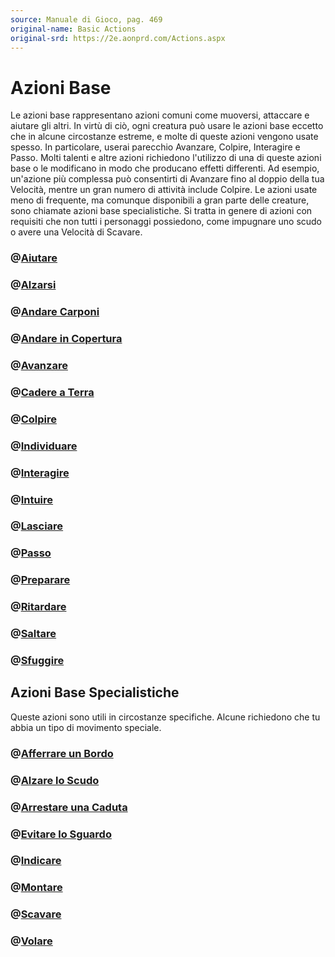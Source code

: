 ```yaml
---
source: Manuale di Gioco, pag. 469
original-name: Basic Actions
original-srd: https://2e.aonprd.com/Actions.aspx
---
```


# Azioni Base

Le azioni base rappresentano azioni comuni come muoversi, attaccare e aiutare
gli altri. In virtù di ciò, ogni creatura può usare le azioni base eccetto che
in alcune circostanze estreme, e molte di queste azioni vengono usate spesso. In
particolare, userai parecchio Avanzare, Colpire, Interagire e Passo. Molti
talenti e altre azioni richiedono l'utilizzo di una di queste azioni base o le
modificano in modo che producano effetti differenti. Ad esempio, un'azione più
complessa può consentirti di Avanzare fino al doppio della tua Velocità, mentre
un gran numero di attività include Colpire. Le azioni usate meno di frequente,
ma comunque disponibili a gran parte delle creature, sono chiamate azioni base
specialistiche. Si tratta in genere di azioni con requisiti che non tutti i
personaggi possiedono, come impugnare uno scudo o avere una Velocità di Scavare.

### @[Aiutare](/azioni/base/aiutare)

### @[Alzarsi](/azioni/base/alzarsi)

### @[Andare Carponi](/azioni/base/andare-carponi)

### @[Andare in Copertura](/azioni/base/andare-in-copertura)

### @[Avanzare](/azioni/base/avanzare)

### @[Cadere a Terra](/azioni/base/cadere-a-terra)

### @[Colpire](/azioni/base/colpire)

### @[Individuare](/azioni/base/individuare)

### @[Interagire](/azioni/base/interagire)

### @[Intuire](/azioni/base/intuire)

### @[Lasciare](/azioni/base/lasciare)

### @[Passo](/azioni/base/passo)

### @[Preparare](/azioni/base/preparare)

### @[Ritardare](/azioni/base/ritardare)

### @[Saltare](/azioni/base/saltare)

### @[Sfuggire](/azioni/base/sfuggire)

## Azioni Base Specialistiche

Queste azioni sono utili in circostanze specifiche. Alcune richiedono che tu
abbia un tipo di movimento speciale.

### @[Afferrare un Bordo](/azioni/base/afferrare-un-bordo)

### @[Alzare lo Scudo](/azioni/base/alzare-lo-scudo)

### @[Arrestare una Caduta](/azioni/base/arrestare-una-caduta)

### @[Evitare lo Sguardo](/azioni/base/evitare-lo-sguardo)

### @[Indicare](/azioni/base/indicare)

### @[Montare](/azioni/base/montare)

### @[Scavare](/azioni/base/scavare)

### @[Volare](/azioni/base/volare)
